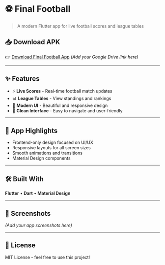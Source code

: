 # ⚽ Final Football

> A modern Flutter app for live football scores and league tables

## 📥 Download APK  
👉 [Download Final Football App](#) *(Add your Google Drive link here)*

---

## ✨ Features

- ⚡ **Live Scores** - Real-time football match updates
- 📊 **League Tables** - View standings and rankings
- 🎨 **Modern UI** - Beautiful and responsive design
- 📱 **Clean Interface** - Easy to navigate and user-friendly

---

## 🎯 App Highlights

- Frontend-only design focused on UI/UX
- Responsive layouts for all screen sizes
- Smooth animations and transitions
- Material Design components

---

## 🛠️ Built With

**Flutter** • **Dart** • **Material Design**

---

## 📸 Screenshots

*(Add your app screenshots here)*

---

## 📄 License

MIT License - feel free to use this project!